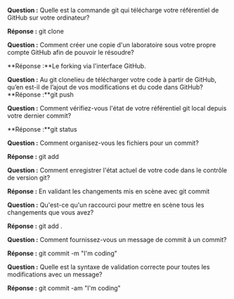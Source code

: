 **Question :** Quelle est la commande git qui télécharge votre référentiel de GitHub sur votre ordinateur?

**Réponse :** git clone

**Question :** Comment créer une copie d'un laboratoire sous votre propre compte GitHub afin de pouvoir le résoudre?

**Réponse :**Le forking via l'interface GitHub.

**Question :** Au git clonelieu de télécharger votre code à partir de GitHub, qu’en est-il de l’ajout de vos modifications et du code dans GitHub?
**Réponse :**git push

**Question :** Comment vérifiez-vous l'état de votre référentiel git local depuis votre dernier commit?

**Réponse :**git status

**Question :** Comment organisez-vous les fichiers pour un commit?

**Réponse :** git add

**Question :** Comment enregistrer l'état actuel de votre code dans le contrôle de version git?

**Réponse :** En validant les changements mis en scène avec git commit

**Question :** Qu'est-ce qu'un raccourci pour mettre en scène tous les changements que vous avez?

**Réponse :** git add .

**Question :** Comment fournissez-vous un message de commit à un commit?

**Réponse :** git commit -m "I'm coding"

**Question :** Quelle est la syntaxe de validation correcte pour toutes les modifications avec un message?

**Réponse :** git commit -am "I'm coding"
